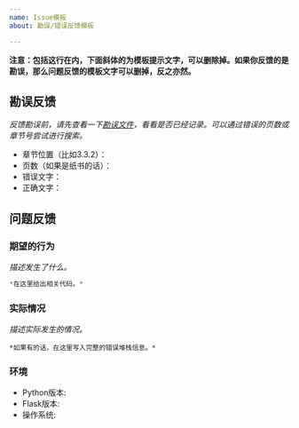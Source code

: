 ```yaml
---
name: Issue模板
about: 勘误/错误反馈模板

---
```


**注意：包括这行在内，下面斜体的为模板提示文字，可以删除掉。如果你反馈的是勘误，那么问题反馈的模板文字可以删掉，反之亦然。**

## 勘误反馈

*反馈勘误前，请先查看一下[勘误文件](https://github.com/greyli/helloflask/blob/master/errata/errata.md)，看看是否已经记录。可以通过错误的页数或章节号尝试进行搜索。*

* 章节位置（比如3.3.2）：
* 页数（如果是纸书的话）：
* 错误文字：
* 正确文字：

## 问题反馈

### 期望的行为

*描述发生了什么。*

```python
*在这里给出相关代码。*
```

### 实际情况

*描述实际发生的情况。*

```pytb
*如果有的话，在这里写入完整的错误堆栈信息。*
```

### 环境

* Python版本:
* Flask版本:
* 操作系统:

